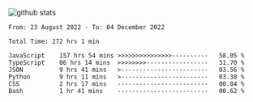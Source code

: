 
![github stats](https://github-readme-stats.vercel.app/api?username=realmahd1&show_icons=true&theme=codeSTACKr&hide_rank=true&count_private=true)

<!--START_SECTION:waka-->

```text
From: 23 August 2022 - To: 04 December 2022

Total Time: 272 hrs 1 min

JavaScript    157 hrs 54 mins >>>>>>>>>>>>>>>----------   58.05 %
TypeScript    86 hrs 14 mins  >>>>>>>>-----------------   31.70 %
JSON          9 hrs 41 mins   >------------------------   03.56 %
Python        9 hrs 11 mins   >------------------------   03.38 %
CSS           2 hrs 17 mins   -------------------------   00.84 %
Bash          1 hr 41 mins    -------------------------   00.62 %
```

<!--END_SECTION:waka-->
